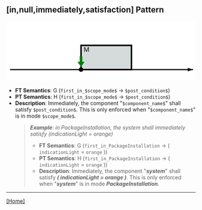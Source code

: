 ## [in,null,immediately,satisfaction] Pattern
![[in,null,immediately,satisfaction] Pattern](../../../_media/user-interface/examples/svgDiagrams/in_null_immediately_satisfaction.svg "[in,null,immediately,satisfaction] Pattern")
 * **FT Semantics**: G (`first_in_$scope_mode$` -> `$post_condition$`)
 * **PT Semantics**: H (`first_in_$scope_mode$` -> `$post_condition$`)
 * **Description**: Immediately, the component "`$component_name$`" shall satisfy `$post_condition$`. This is only enforced when "`$component_name$`" is in mode `$scope_mode$`.
   > **_Example_**: _in PackageInstallation,  the system shall immediately satisfy (indicationLight = orange)_   
   >  * **FT Semantics**: G (`first_in_PackageInstallation` -> ( `indicationLight` = `orange` ))
   >  * **PT Semantics**: H (`first_in_PackageInstallation` -> ( `indicationLight` = `orange` ))
   >  * **Description**: Immediately, the component "**_system_**" shall satisfy **_( indicationLight = orange )_**. This is only enforced when "**_system_**" is in mode **_PackageInstallation_**.
***
[[Home]](../semantics.md)